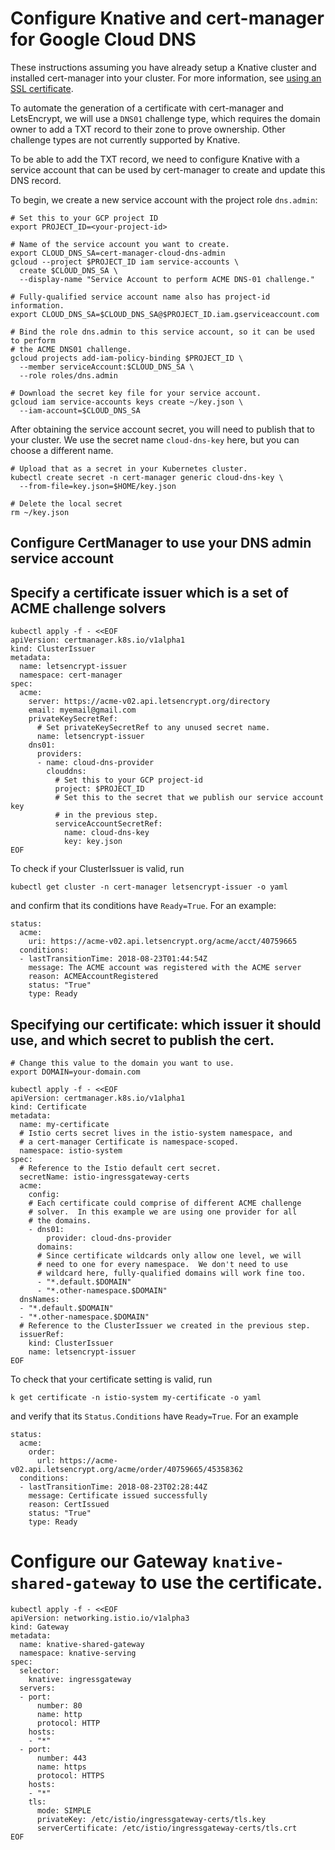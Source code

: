 # Configure Knative and cert-manager for Google Cloud DNS

These instructions assuming you have already setup a Knative cluster and installed
cert-manager into your cluster. For more information, see [using an SSL certificate](using-an-ssl-cert.md).

To automate the generation of a certificate with cert-manager and LetsEncrypt, 
we will use a `DNS01` challenge type, which requires the domain owner to add a TXT record
to their zone to prove ownership. Other challenge types are not currently supported by
Knative.

To be able to add the TXT record, we need to configure Knative with a service account
that can be used by cert-manager to create and update this DNS record.

To begin, we create a new service account with the project role `dns.admin`:

```
# Set this to your GCP project ID
export PROJECT_ID=<your-project-id>

# Name of the service account you want to create.
export CLOUD_DNS_SA=cert-manager-cloud-dns-admin
gcloud --project $PROJECT_ID iam service-accounts \
  create $CLOUD_DNS_SA \
  --display-name "Service Account to perform ACME DNS-01 challenge."

# Fully-qualified service account name also has project-id information.
export CLOUD_DNS_SA=$CLOUD_DNS_SA@$PROJECT_ID.iam.gserviceaccount.com

# Bind the role dns.admin to this service account, so it can be used to perform
# the ACME DNS01 challenge.
gcloud projects add-iam-policy-binding $PROJECT_ID \
  --member serviceAccount:$CLOUD_DNS_SA \
  --role roles/dns.admin

# Download the secret key file for your service account.
gcloud iam service-accounts keys create ~/key.json \
  --iam-account=$CLOUD_DNS_SA
```

After obtaining the service account secret, you will need to publish that
to your cluster.  We use the secret name `cloud-dns-key` here, but you can
choose a different name.

```
# Upload that as a secret in your Kubernetes cluster.
kubectl create secret -n cert-manager generic cloud-dns-key \
  --from-file=key.json=$HOME/key.json

# Delete the local secret
rm ~/key.json

```

## Configure CertManager to use your DNS admin service account

## Specify a certificate issuer which is a set of ACME challenge solvers

```
kubectl apply -f - <<EOF
apiVersion: certmanager.k8s.io/v1alpha1
kind: ClusterIssuer
metadata:
  name: letsencrypt-issuer
  namespace: cert-manager
spec:
  acme:
    server: https://acme-v02.api.letsencrypt.org/directory
    email: myemail@gmail.com
    privateKeySecretRef:
      # Set privateKeySecretRef to any unused secret name.
      name: letsencrypt-issuer
    dns01:
      providers:
      - name: cloud-dns-provider
        clouddns:
          # Set this to your GCP project-id
          project: $PROJECT_ID
          # Set this to the secret that we publish our service account key
          # in the previous step.
          serviceAccountSecretRef:
            name: cloud-dns-key
            key: key.json
EOF

```

To check if your ClusterIssuer is valid, run

```
kubectl get cluster -n cert-manager letsencrypt-issuer -o yaml

```
and confirm that its conditions have `Ready=True`.  For an example:

```
status:
  acme:
    uri: https://acme-v02.api.letsencrypt.org/acme/acct/40759665
  conditions:
  - lastTransitionTime: 2018-08-23T01:44:54Z
    message: The ACME account was registered with the ACME server
    reason: ACMEAccountRegistered
    status: "True"
    type: Ready
```

## Specifying our certificate: which issuer it should use, and which secret to publish the cert.

```
# Change this value to the domain you want to use.
export DOMAIN=your-domain.com

kubectl apply -f - <<EOF
apiVersion: certmanager.k8s.io/v1alpha1
kind: Certificate
metadata:
  name: my-certificate
  # Istio certs secret lives in the istio-system namespace, and
  # a cert-manager Certificate is namespace-scoped.
  namespace: istio-system
spec:
  # Reference to the Istio default cert secret.
  secretName: istio-ingressgateway-certs
  acme:
    config:
    # Each certificate could comprise of different ACME challenge
    # solver.  In this example we are using one provider for all
    # the domains.
    - dns01:
        provider: cloud-dns-provider
      domains:
      # Since certificate wildcards only allow one level, we will
      # need to one for every namespace.  We don't need to use
      # wildcard here, fully-qualified domains will work fine too.
      - "*.default.$DOMAIN"
      - "*.other-namespace.$DOMAIN"
  dnsNames:
  - "*.default.$DOMAIN"
  - "*.other-namespace.$DOMAIN"
  # Reference to the ClusterIssuer we created in the previous step.
  issuerRef:
    kind: ClusterIssuer
    name: letsencrypt-issuer
EOF
```

To check that your certificate setting is valid, run

```
k get certificate -n istio-system my-certificate -o yaml
```
and verify that its `Status.Conditions` have `Ready=True`.  For an example

```
status:
  acme:
    order:
      url: https://acme-v02.api.letsencrypt.org/acme/order/40759665/45358362
  conditions:
  - lastTransitionTime: 2018-08-23T02:28:44Z
    message: Certificate issued successfully
    reason: CertIssued
    status: "True"
    type: Ready
```

# Configure our Gateway `knative-shared-gateway` to use the certificate.

```
kubectl apply -f - <<EOF
apiVersion: networking.istio.io/v1alpha3
kind: Gateway
metadata:
  name: knative-shared-gateway
  namespace: knative-serving
spec:
  selector:
    knative: ingressgateway
  servers:
  - port:
      number: 80
      name: http
      protocol: HTTP
    hosts:
    - "*"
  - port:
      number: 443
      name: https
      protocol: HTTPS
    hosts:
    - "*"
    tls:
      mode: SIMPLE
      privateKey: /etc/istio/ingressgateway-certs/tls.key
      serverCertificate: /etc/istio/ingressgateway-certs/tls.crt
EOF

```
